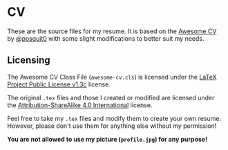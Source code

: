 # CV

These are the source files for my resume. It is based on the [Awesome CV](https://github.com/posquit0/Awesome-CV) by [@posquit0](https://github.com/posquit0) with some slight modifications to better suit my needs.

## Licensing

The Awesome CV Class File (`awesome-cv.cls`) is licensed under the [LaTeX Project Public License v1.3c](http://www.latex-project.org/lppl) license.

The original `.tex` files and those I created or modified are licensed under the [Attribution-ShareAlike 4.0 International](https://creativecommons.org/licenses/by-sa/4.0/) license.

Feel free to take my `.tex` files and modify them to create your own resume. However, please don't use them for anything else without my permission!

**You are not allowed to use my picture (`profile.jpg`) for any purpose!**